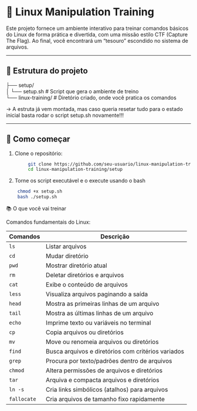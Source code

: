 

# 🐧 Linux Manipulation Training

Este projeto fornece um ambiente interativo para treinar comandos básicos do Linux de forma prática e divertida, com uma missão estilo CTF (Capture The Flag). Ao final, você encontrará um “tesouro” escondido no sistema de arquivos.

---

## 📁 Estrutura do projeto

├── setup/  
│ └── setup.sh # Script que gera o ambiente de treino
<br>
└── linux-training/ # Diretório criado, onde você pratica os comandos

-> A estruta já vem montada, mas caso queria resetar tudo para o estado inicial basta rodar o script setup.sh novamente!!!

---

## 🚀 Como começar

1. Clone o repositório:

   ```bash
        git clone https://github.com/seu-usuario/linux-manipulation-training.git
        cd linux-manipulation-training/setup
   ```
2. Torne os script executável e o execute usando o bash
   ```bash
	chmod +x setup.sh
	bash ./setup.sh
   ```

📚 O que você vai treinar

Comandos fundamentais do Linux:

 | Comandos       | Descrição            |
|----------------|----------------------|
| `ls`           | Listar arquivos      |
| `cd`           | Mudar diretório      |
| `pwd`          | Mostrar diretório atual |
| `rm`          | Deletar diretórios e arquivos |
| `cat`      | Exibe o conteúdo de arquivos                         |
| `less`     | Visualiza arquivos paginando a saída                 |
| `head`     | Mostra as primeiras linhas de um arquivo             |
| `tail`     | Mostra as últimas linhas de um arquivo               |
| `echo`     | Imprime texto ou variáveis no terminal                |
| `cp`       | Copia arquivos ou diretórios                           |
| `mv`       | Move ou renomeia arquivos ou diretórios               |
| `find`     | Busca arquivos e diretórios com critérios variados    |
| `grep`     | Procura por texto/padrões dentro de arquivos          |
| `chmod`    | Altera permissões de arquivos e diretórios            |
| `tar`      | Arquiva e compacta arquivos e diretórios               |
| `ln -s`    | Cria links simbólicos (atalhos) para arquivos         |
| `fallocate`| Cria arquivos de tamanho fixo rapidamente              |

